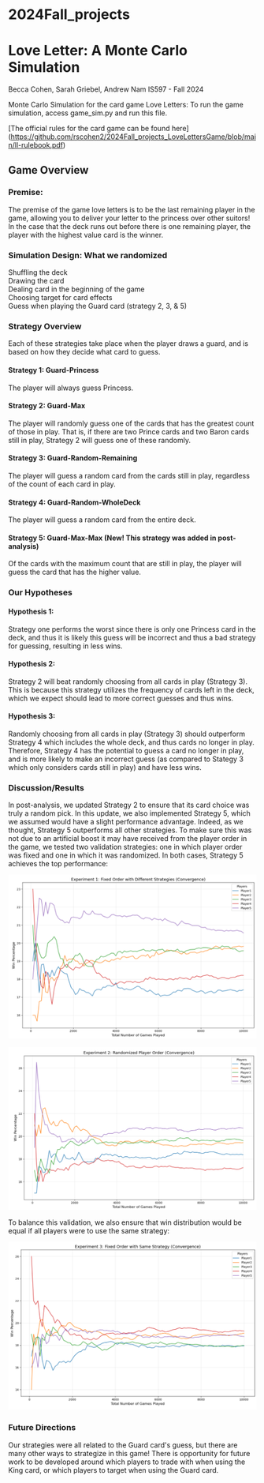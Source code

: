 # 2024Fall_projects

<h1>Love Letter: A Monte Carlo Simulation</h1>

Becca Cohen, Sarah Griebel, Andrew Nam
IS597 - Fall 2024

Monte Carlo Simulation for the card game Love Letters: To run the game simulation, access game_sim.py and run this file.

[The official rules for the card game can be found here] (https://github.com/rscohen2/2024Fall_projects_LoveLettersGame/blob/main/ll-rulebook.pdf)


<h2>Game Overview</h2>

<h3>Premise:</h3> The premise of the game love letters is to be the last remaining player in the game, allowing you to deliver your letter to the princess over other suitors! In the case that the deck runs out before there is one remaining player, the player with the highest value card is the winner.

<h3>Simulation Design: What we randomized</h3>

Shuffling the deck <br>
Drawing the card <br>
Dealing card in the beginning of the game <br>
Choosing target for card effects <br>
Guess when playing the Guard card (strategy 2, 3, & 5) <br>

<h3>Strategy Overview</h3> 
Each of these strategies take place when the player draws a guard, and is based on how they decide what card to guess.

<h4>Strategy 1: Guard-Princess</h4>
The player will always guess Princess.

<h4>Strategy 2: Guard-Max</h4>
The player will randomly guess one of the cards that has the greatest count of those in play. That is, if there are two Prince cards and two Baron cards still in play, Strategy 2 will guess one of these randomly.

<h4>Strategy 3: Guard-Random-Remaining</h4>
The player will guess a random card from the cards still in play, regardless of the count of each card in play.

<h4>Strategy 4: Guard-Random-WholeDeck</h4>
The player will guess a random card from the entire deck.

<h4>Strategy 5: Guard-Max-Max (New! This strategy was added in post-analysis)</h4>
Of the cards with the maximum count that are still in play, the player will guess the card that has the higher value.

<h3>Our Hypotheses</h3>

<h4>Hypothesis 1: </h4>
Strategy one performs the worst since there is only one Princess card in the deck, and thus it is likely this guess will be incorrect and thus a bad strategy for guessing, resulting in less wins. <br>
<h4>Hypothesis 2: </h4>
Strategy 2 will beat randomly choosing from all cards in play (Strategy 3). This is because this strategy utilizes the frequency of cards left in the deck, which we expect should lead to more correct guesses and thus wins. <br>
<h4>Hypothesis 3: </h4>
Randomly choosing from all cards in play (Strategy 3) should outperform Strategy 4 which includes the whole deck, and thus cards no longer in play. Therefore, Strategy 4 has the potential to guess a card no longer in play, and is more likely to make an incorrect guess (as compared to Stategy 3 which only considers cards still in play) and have less wins. <br>

<h3>Discussion/Results</h3>

In post-analysis, we updated Strategy 2 to ensure that its card choice was truly a random pick. 
In this update, we also implemented Strategy 5, which we assumed would have a slight performance 
advantage. Indeed, as we thought, Strategy 5 outperforms all other strategies. To make sure this
was not due to an artificial boost it may have received from the player order in the game, we
tested two validation strategies: one in which player order was fixed and one in which it was 
randomized. In both cases, Strategy 5 achieves the top performance:

![GRAPH 1](Photo_1.png)

![GRAPH 2](Photo_2.png)

To balance this validation, we also ensure that win distribution would be equal if all players
were to use the same strategy:

![GRAPH 3](Photo_3.png)

<h3>Future Directions</h3>

Our strategies were all related to the Guard card's guess, but there are many other ways to 
strategize in this game! There is opportunity for future work to be developed around which
players to trade with when using the King card, or which players to target when using the Guard
card. 
